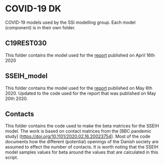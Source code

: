 # COVID-19 DK
COVID-19 models used by the SSI modelling group. Each model (component) is in their own folder.

## C19REST030
This folder contains the model used for the [report](https://files.ssi.dk/Ekspertrapport%20Matematisk%20modellering%20COVID19%20smittespredning%20og%20sygehusbelastning%201604202) published on April 16th 2020

## SSEIH_model
This folder contains the model used for the [report](https://files.ssi.dk/Ekspertrapport-af-den-6-maj) published on May 6th 2020.
Updated to the code used for the report that was published on May 20th 2020.

## Contacts
This folder contains the code used to make the beta matrices for the SSEIH model. The work is based on contact matrices from the [BBC pandemic study] (https://doi.org/10.1101/2020.02.16.20023754). Most of the code documents how the different (potential) openings of the Danish society are assumed to effect the number of contacts. It is worth noting that the SSEIH model samples values for beta around the values that are calculated in this script. 

